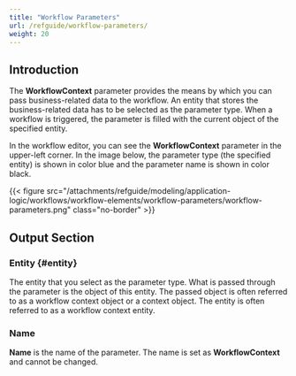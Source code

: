 ```yaml
---
title: "Workflow Parameters"
url: /refguide/workflow-parameters/
weight: 20
---
```


## Introduction

The **WorkflowContext** parameter provides the means by which you can pass business-related data to the workflow. An entity that stores the business-related data has to be selected as the parameter type. When a workflow is triggered, the parameter is filled with the current object of the specified entity.

In the workflow editor, you can see the **WorkflowContext** parameter in the upper-left corner. In the image below, the parameter type (the specified entity) is shown in color blue and the parameter name is shown in color black.

{{< figure src="/attachments/refguide/modeling/application-logic/workflows/workflow-elements/workflow-parameters/workflow-parameters.png" class="no-border" >}}

## Output Section

### Entity {#entity}

The entity that you select as the parameter type. What is passed through the parameter is the object of this entity. The passed object is often referred to as a workflow context object or a context object. The entity is often referred to as a workflow context entity.

### Name

**Name** is the name of the parameter. The name is set as **WorkflowContext** and cannot be changed. 
